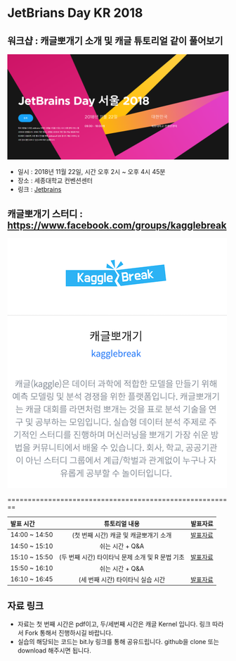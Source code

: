 # JetBrians Day KR 2018

## 워크샵 : 캐글뽀개기 소개 및 캐글 튜토리얼 같이 풀어보기
![jetbrain](./img/jetbrainday2018.PNG)

- 일시 : 2018년 11월 22일, 시간 오후 2시 ~ 오후 4시 45분
- 장소 : 세종대학교 컨벤션센터
- 링크 : [Jetbrains](https://info.jetbrains.com/jetbrains-day-seoul-2018.html)

## 캐글뽀개기 스터디 : https://www.facebook.com/groups/kagglebreak

![kagglebreak](./img/kagglebreak.png)

========================================================
<br>

| 발표 시간  | 튜토리얼 내용 | 발표자료 |
| :------------ | :-----------: | :-----------: |
| 14:00 ~ 14:50   | (첫 번째 시간) 캐글 및 캐글뽀개기 소개|[발표자료](https://github.com/KaggleBreak/walkingkaggle/blob/master/tutorial/jetbrainday/2018/JetbrainDay2018_%EC%BA%90%EA%B8%80%EB%BD%80%EA%B0%9C%EA%B8%B0%20%EC%86%8C%EA%B0%9C%20%EB%B0%8F%20%EC%BA%90%EA%B8%80%20%ED%8A%9C%ED%86%A0%EB%A6%AC%EC%96%BC%20%ED%92%80%EA%B8%B0_v1.pdf)|
| 14:50 ~ 15:10   | 쉬는 시간 + Q&A||
| 15:10 ~ 15:50   | (두 번째 시간) 타이타닉 문제 소개 및 R 문법 기초 |[발표자료](https://bit.ly/2Klmt7l)|
| 15:50 ~ 16:10   | 쉬는 시간 + Q&A||
| 16:10 ~ 16:45   | (세 번째 시간) 타이타닉 실습 시간|[발표자료](https://bit.ly/2FKnrM6)|

## 자료 링크
- 자료는 첫 번째 시간은 pdf이고, 두/세번째 시간은 캐글 Kernel 입니다. 링크 따라서 Fork 통해서 진행하시길 바랍니다. 
- 실습의 해당되는 코드는 bit.ly 링크를 통해 공유드립니다. github을 clone 또는 download 해주시면 됩니다.
